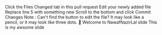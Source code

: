 Click the Files Changed tab in this pull request
Edit your newly added file
Replace line 5 with something new
Scroll to the bottom and click Commit Changes
Note : Can't find the button to edit the file? It may look like a pencil, or it may look like three dots.
:tada:
Welcome to NawafNazirLal slide
This is my awsome slide
